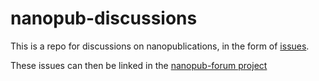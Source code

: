 # nanopub-discussions

This is a repo for discussions on nanopublications, in the form of [issues](https://github.com/Nanopublication/nanopub-discussions/issues).

These issues can then be linked in the [nanopub-forum project](https://github.com/orgs/Nanopublication/projects/1)
